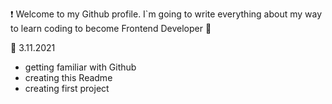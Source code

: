 :exclamation: Welcome to my Github profile. I`m going to write everything about my way to learn coding to become Frontend Developer :muscle:

:blue_book: 3.11.2021
- getting familiar with Github
- creating this Readme
- creating first project
